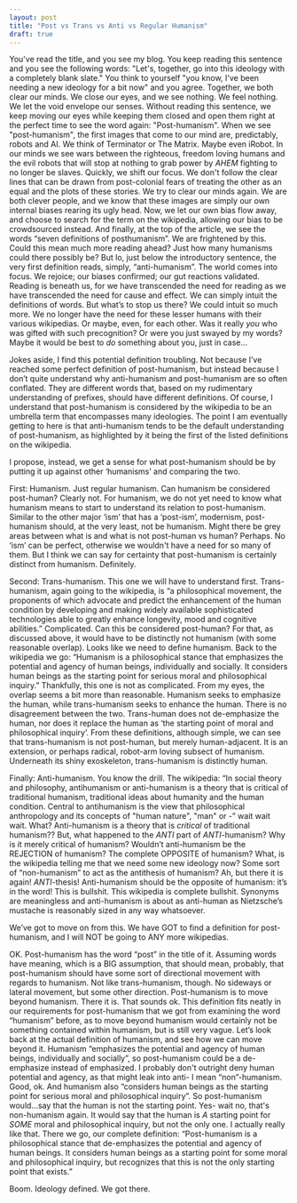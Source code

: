 ```yaml
---
layout: post
title: "Post vs Trans vs Anti vs Regular Humanism"
draft: true
---
```



You've read the title, and you see my blog. You keep reading this sentence and you see the following words: "Let's, together, go into this ideology with a completely blank slate." You think to yourself "you know, I've been needing a new ideology for a bit now" and you agree.
Together, we both clear our minds. We close our eyes, and we see nothing. We feel nothing. We let the void envelope our senses. Without reading this sentence, we keep moving our eyes while keeping them closed and open them right at the perfect time to see the word again: "Post-humanism".
When we see "post-humanism", the first images that come to our mind are, predictably, robots and AI. We think of Terminator or The Matrix. Maybe even iRobot. In our minds we see wars between the righteous, freedom loving humans and the evil robots that will stop at nothing to grab power by *AHEM* fighting to no longer be slaves.
Quickly, we shift our focus. We don't follow the clear lines that can be drawn from post-colonial fears of treating the other as an equal and the plots of these stories. We try to clear our minds again. We are both clever people, and we know that these images are simply our own internal biases rearing its ugly head.
Now, we let our own bias flow away, and choose to search for the term on the wikipedia, allowing our bias to be crowdsourced instead.
And finally, at the top of the article, we see the words “seven definitions of posthumanism”. We are frightened by this. Could this mean much more reading ahead? Just how many humanisms  could there possibly be? But lo, just below the introductory sentence, the very first definition reads, simply, “anti-humanism”. 
The world comes into focus. We rejoice; our biases confirmed; our gut reactions validated. Reading is beneath us, for we have transcended the need for reading as we have transcended the need for cause and effect. We can simply intuit the definitions of words. 
But what’s to stop us there? We could intuit so much more. We no longer have the need for these lesser humans with their various wikipedias. Or maybe, even, for each other. Was it really *you* who was gifted with such precognition? Or were you just swayed by my words? Maybe it would be best to *do* something about you, just in case...

Jokes aside, I find this potential definition troubling. Not because I’ve reached some perfect definition of post-humanism, but instead because I don’t quite understand why anti-humanism and post-humanism are so often conflated. They are different words that, based on my rudimentary understanding of prefixes, should have different definitions. Of course, I understand that post-humanism is considered by the wikipedia to be an umbrella term that encompasses many ideologies. The point I am eventually getting to here is that anti-humanism tends to be the default understanding of post-humanism, as highlighted by it being the first of the listed definitions on the wikipedia.

I propose, instead, we get a sense for what post-humanism should be by putting it up against other ‘humanisms’ and comparing the two.

First: Humanism. Just regular humanism. Can humanism be considered post-human? Clearly not. For humanism, we do not yet need to know what humanism means to start to understand its relation to post-humanism. Similar to the other major ‘ism’ that has a ‘post-ism’, modernism, post-humanism should, at the very least, not be humanism. Might there be grey areas between what is and what is not post-human vs human? Perhaps. No ‘ism’ can be perfect, otherwise we wouldn't have a need for so many of them. But I think we can say for certainty that post-humanism is certainly distinct from humanism. Definitely.

Second: Trans-humanism. This one we will have to understand first. Trans-humanism, again going to the wikipedia, is “a philosophical movement, the proponents of which advocate and predict the enhancement of the human condition by developing and making widely available sophisticated technologies able to greatly enhance longevity, mood and cognitive abilities.” Complicated. Can this be considered post-human? For that, as discussed above, it would have to be distinctly not humanism (with some reasonable overlap). Looks like we need to define humanism. Back to the wikipedia we go: “Humanism is a philosophical stance that emphasizes the potential and agency of human beings, individually and socially. It considers human beings as the starting point for serious moral and philosophical inquiry.” Thankfully, this one is not as complicated. From my eyes, the overlap seems a bit more than reasonable. Humanism seeks to emphasize the human, while trans-humanism seeks to enhance the human. There is no disagreement between the two. Trans-human does not de-emphasize the human, nor does it replace the human as ‘the starting point of moral and philosophical inquiry’. From these definitions, although simple, we can see that trans-humanism is not post-human, but merely human-adjacent. It is an extension, or perhaps radical, robot-arm loving subsect of humanism. Underneath its shiny exoskeleton, trans-humanism is distinctly human.

Finally: Anti-humanism. You know the drill. The wikipedia: “In social theory and philosophy, antihumanism or anti-humanism is a theory that is critical of traditional humanism, traditional ideas about humanity and the human condition. Central to antihumanism is the view that philosophical anthropology and its concepts of "human nature", "man" or -” wait wait wait. What? Anti-humanism is a theory that is *critical* of traditional humanism?? But, what happened to the *ANTI* part of *ANTI*-humanism? Why is it merely critical of humanism? Wouldn’t anti-humanism be the REJECTION of humanism? The complete OPPOSITE of humanism? What, is the wikipedia telling me that we need some new ideology now? Some sort of “non-humanism” to act as the antithesis of humanism? Ah, but there it is again! *ANTI*-thesis! Anti-humanism should be the opposite of humanism: it’s in the word! This is bullshit. This wikipedia is complete bullshit. Synonyms are meaningless and anti-humanism is about as anti-human as Nietzsche’s mustache is reasonably sized in any way whatsoever.

We’ve got to move on from this. We have GOT to find a definition for post-humanism, and I will NOT be going to ANY more wikipedias. 

OK. Post-humanism has the word “post” in the title of it. Assuming words have meaning, which is a BIG assumption, that should mean, probably, that post-humanism should have some sort of directional movement with regards to humanism. Not like trans-humanism, though. No sideways or lateral movement, but some other direction. Post-humanism is to move beyond humanism. There it is. That sounds ok.
This definition fits neatly in our requirements for post-humanism that we got from examining the word “humanism” before, as to move beyond humanism would certainly not be something contained within humanism, but is still very vague. Let’s look back at the actual definition of humanism, and see how we can move beyond it. Humanism “emphasizes the potential and agency of human beings, individually and socially”, so post-humanism could be a de-emphasize instead of emphasized. I probably don't outright deny human potential and agency, as that might leak into anti- I mean “non”-humanism. Good, ok. And humanism also “considers human beings as the starting point for serious moral and philosophical inquiry”. So post-humanism would...say that the human is not the starting point. Yes- wait no, that's non-humanism again. It would say that the human is *A* starting point for *SOME* moral and philosophical inquiry, but not the only one. I actually really like that. There we go, our complete definition: “Post-humanism is a philosophical stance that de-emphasizes the potential and agency of human beings. It considers human beings as a starting point for some moral and philosophical inquiry, but recognizes that this is not the only starting point that exists.”

Boom. Ideology defined. We got there.



